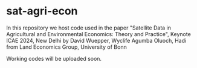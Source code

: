 # sat-agri-econ

In this repository we host code used in the paper "Satellite Data in Agricultural and Environmental Economics:
Theory and Practice", Keynote ICAE 2024, New Delhi by David Wuepper, Wyclife Agumba Oluoch, Hadi from Land Economics Group, University of Bonn

Working codes will be uploaded soon.

